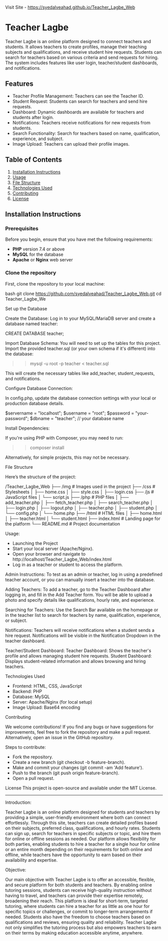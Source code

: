 Visit Site - https://syedalveahad.github.io/Teacher_Lagbe_Web

# Teacher Lagbe

Teacher Lagbe is an online platform designed to connect teachers and students. It allows teachers to create profiles, manage their teaching subjects and qualifications, and receive student hire requests. Students can search for teachers based on various criteria and send requests for hiring. The system includes features like user login, teacher/student dashboards, and notifications.

## Features

- Teacher Profile Management: Teachers can see the Teacher ID.
- Student Request: Students can search for teachers and send hire requests.
- Dashboard: Dynamic dashboards are available for teachers and students after login.
- Notifications: Teachers receive notifications for new requests from students.
- Search Functionality: Search for teachers based on name, qualification, experience, and subject.
- Image Upload: Teachers can upload their profile images.

## Table of Contents

1. [Installation Instructions](#installation-instructions)
2. [Usage](#usage)
3. [File Structure](#file-structure)
4. [Technologies Used](#technologies-used)
5. [Contributing](#contributing)
6. [License](#license)

## Installation Instructions

### Prerequisites

Before you begin, ensure that you have met the following requirements:

- **PHP** version 7.4 or above
- **MySQL** for the database
- **Apache** or **Nginx** web server

### Clone the repository

First, clone the repository to your local machine:

bash
git clone https://github.com/syedalveahad/Teacher_Lagbe_Web.git
cd Teacher_Lagbe_We

Set up the Database

Create the Database: Log in to your MySQL/MariaDB server and create a database named teacher:

CREATE DATABASE teacher;

Import Database Schema: You will need to set up the tables for this project. Import the provided teacher.sql (or your own schema if it's different) into the database:

>> mysql -u root -p teacher < teacher.sql

This will create the necessary tables like add_teacher, student_requests, and notifications.

Configure Database Connection:

In config.php, update the database connection settings with your local or production database details.

$servername = "localhost";
$username = "root";
$password = "your-password";
$dbname = "teacher";  // your database name

Install Dependencies:

If you're using PHP with Composer, you may need to run:

>> composer install

Alternatively, for simple projects, this may not be necessary.

File Structure

Here’s the structure of the project:

/Teacher_Lagbe_Web
├── /img                   # Images used in the project
├── /css                   # Stylesheets
│   ├── home.css
│   ├── style.css
│   ├── login.css
├── /js                    # JavaScript files
│   └── script.js
├── /php                   # PHP files
│   ├── add_teacher.php
│   ├── fetch_teacher.php
│   ├── search_teacher.php
│   ├── login.php
│   ├── logout.php
│   ├── teacher.php
│   ├── student.php
│   └── config.php
│   └── home.php
├── /html                  # HTML files
│   ├── home.html
│   ├── teacher.html
│   └── student.html
├── index.html             # Landing page for the platform
└── README.md              # Project documentation

Usage:

- Launching the Project
- Start your local server (Apache/Nginx).
- Open your browser and navigate to http://localhost/Teacher_Lagbe_Web/index.html
- Log in as a teacher or student to access the platform.

Admin Instructions:
To test as an admin or teacher, log in using a predefined teacher account, or you can manually insert a teacher into the database.

Adding Teachers:
To add a teacher, go to the Teacher Dashboard after logging in, and fill in the Add Teacher form. You will be able to upload a photo and specify details like qualifications, hourly rate, and experience.

Searching for Teachers:
Use the Search Bar available on the homepage or in the teacher list to search for teachers by name, qualification, experience, or subject.

Notifications:
Teachers will receive notifications when a student sends a hire request. Notifications will be visible in the Notification Dropdown in the teacher dashboard.

Teacher/Student Dashboard:
Teacher Dashboard: Shows the teacher's profile and allows managing student hire requests.
Student Dashboard: Displays student-related information and allows browsing and hiring teachers.

Technologies Used

- Frontend: HTML, CSS, JavaScript
- Backend: PHP
- Database: MySQL
- Server: Apache/Nginx (for local setup)
- Image Upload: Base64 encoding

Contributing

We welcome contributions! If you find any bugs or have suggestions for improvements, feel free to fork the repository and make a pull request. Alternatively, open an issue in the GitHub repository.

Steps to contribute:

- Fork the repository.
- Create a new branch (git checkout -b feature-branch).
- Make and commit your changes (git commit -am 'Add feature').
- Push to the branch (git push origin feature-branch).
- Open a pull request.

License
This project is open-source and available under the MIT License.

-----------------------------------------------------------------

Introduction:

Teacher Lagbe is an online platform designed for students and teachers by providing a simple, user-friendly environment where both can connect effortlessly. Through this site, teachers can create detailed profiles based on their subjects, preferred class, qualifications, and hourly rates. Students can sign up, search for teachers in specific subjects or topic, and hire them for online or offline sessions as needed. Our platform allows flexibility for both parties, enabling students to hire a teacher for a single hour for online or an entire month depending on their requirements for both online and offline, while teachers have the opportunity to earn based on their availability and expertise.

Objective:

Our main objective with Teacher Lagbe is to offer an accessible, flexible, and secure platform for both students and teachers. By enabling online tutoring sessions, students can receive high-quality instruction without having to travel, and teachers can provide their expertise remotely, broadening their reach. This platform is ideal for short-term, targeted tutoring, where students can hire a teacher for as little as one hour for specific topics or challenges, or commit to longer-term arrangements if needed. Students also have the freedom to choose teachers based on qualifications and reviews, ensuring quality and reliability. Teacher Lagbe not only simplifies the tutoring process but also empowers teachers to earn on their terms by making education accessible anytime, anywhere.
